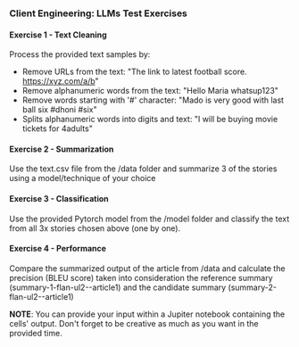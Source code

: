### Client Engineering: LLMs Test Exercises

#### Exercise 1 - Text Cleaning

Process the provided text samples by:
- Remove URLs from the text: "The link to latest football score. https://xyz.com/a/b"
- Remove alphanumeric words from the text: "Hello Maria whatsup123"
- Remove words starting with '#' character: "Mado is very good with last ball six #dhoni #six"
- Splits alphanumeric words into digits and text: "I will be buying movie tickets for 4adults"

#### Exercise 2 - Summarization 
Use the text.csv file from the /data folder and summarize 3 of the stories using a model/technique of your choice 

#### Exercise 3 - Classification
Use the provided Pytorch model from the /model folder and classify the text from all 3x stories chosen above (one by one).

#### Exercise 4 - Performance
Compare the summarized output of the article from /data and calculate the precision (BLEU score) taken into consideration the reference summary (summary-1-flan-ul2--article1) and the candidate summary (summary-2-flan-ul2--article1)

**NOTE**:
You can provide your input within a Jupiter notebook containing the cells' output. Don't forget to be creative as much as you want in the provided time.
